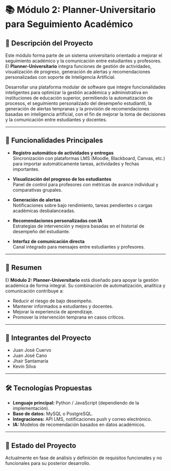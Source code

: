 # 📚 Módulo 2: Planner-Universitario para Seguimiento Académico

## 📌 Descripción del Proyecto
Este módulo forma parte de un sistema universitario orientado a mejorar el seguimiento académico y la comunicación entre estudiantes y profesores.  
El **Planner-Universitario** integra funciones de gestión de actividades, visualización de progreso, generación de alertas y recomendaciones personalizadas con soporte de Inteligencia Artificial.  

Desarrollar una plataforma modular de software que integre funcionalidades inteligentes para optimizar la gestión académica y administrativa en instituciones de educación superior, permitiendo la automatización de procesos, el seguimiento personalizado del desempeño estudiantil, la generación de alertas tempranas y la provisión de recomendaciones basadas en inteligencia artificial, con el fin de mejorar la toma de decisiones y la comunicación entre estudiantes y docentes.

---

## 🎯 Funcionalidades Principales
- **Registro automático de actividades y entregas**  
  Sincronización con plataformas LMS (Moodle, Blackboard, Canvas, etc.) para importar automáticamente tareas, actividades y fechas importantes.

- **Visualización del progreso de los estudiantes**  
  Panel de control para profesores con métricas de avance individual y comparativas grupales.

- **Generación de alertas**  
  Notificaciones sobre bajo rendimiento, tareas pendientes o cargas académicas desbalanceadas.

- **Recomendaciones personalizadas con IA**  
  Estrategias de intervención y mejora basadas en el historial de desempeño del estudiante.

- **Interfaz de comunicación directa**  
  Canal integrado para mensajes entre estudiantes y profesores.

---

## 📄 Resumen
El **Módulo 2: Planner-Universitario** está diseñado para apoyar la gestión académica de forma integral. Su combinación de automatización, analítica y comunicación contribuye a:
- Reducir el riesgo de bajo desempeño.
- Mantener informados a estudiantes y docentes.
- Mejorar la experiencia de aprendizaje.
- Promover la intervención temprana en casos críticos.

---

## 👥 Integrantes del Proyecto
- Juan José Cuervo  
- Juan José Cano  
- Jhair Santamaría  
- Kevin Silva  

---

## 🛠 Tecnologías Propuestas
- **Lenguaje principal:** Python / JavaScript (dependiendo de la implementación).
- **Base de datos:** MySQL o PostgreSQL.
- **Integraciones:** API LMS, notificaciones push y correo electrónico.
- **IA:** Modelos de recomendación basados en datos académicos.

---

## 📅 Estado del Proyecto
Actualmente en fase de análisis y definición de requisitos funcionales y no funcionales para su posterior desarrollo.


